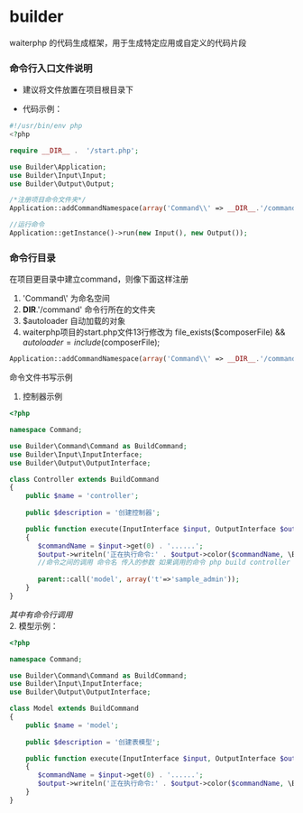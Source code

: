 # builder
waiterphp 的代码生成框架，用于生成特定应用或自定义的代码片段

### 命令行入口文件说明
- 建议将文件放置在项目根目录下

- 代码示例：
```php 
#!/usr/bin/env php
<?php

require __DIR__ .  '/start.php';

use Builder\Application;
use Builder\Input\Input;
use Builder\Output\Output;

/*注册项目命令文件夹*/
Application::addCommandNamespace(array('Command\\' => __DIR__.'/command'), $autoloader);

//运行命令
Application::getInstance()->run(new Input(), new Output());
```
### 命令行目录
在项目更目录中建立command，则像下面这样注册
1. 'Command\\' 为命名空间
2. __DIR__.'/command' 命令行所在的文件夹
3. $autoloader  自动加载的对象
4. waiterphp项目的start.php文件13行修改为 file_exists($composerFile) && $autoloader = include($composerFile);
```php
Application::addCommandNamespace(array('Command\\' => __DIR__.'/command'), $autoloader);
```

命令文件书写示例
1. 控制器示例
```php
<?php

namespace Command;

use Builder\Command\Command as BuildCommand;
use Builder\Input\InputInterface;
use Builder\Output\OutputInterface;

class Controller extends BuildCommand
{
    public $name = 'controller';
    
    public $description = '创建控制器';

    public function execute(InputInterface $input, OutputInterface $output)
    {
       $commandName = $input->get(0) . '......';
       $output->writeln('正在执行命令:' . $output->color($commandName, \Builder\Output\Color::F_GREEN));
       //命令之间的调用 命令名 传入的参数 如果调用的命令 php build controller -t sample_admin 则下面的参数可以省略model会直接从命令行参数取得
       
       parent::call('model', array('t'=>'sample_admin'));
    }
}
```
*其中有命令行调用*   
2. 模型示例：
```php 
<?php

namespace Command;

use Builder\Command\Command as BuildCommand;
use Builder\Input\InputInterface;
use Builder\Output\OutputInterface;

class Model extends BuildCommand
{
    public $name = 'model';
    
    public $description = '创建表模型';

    public function execute(InputInterface $input, OutputInterface $output)
    {
       $commandName = $input->get(0) . '......';
       $output->writeln('正在执行命令:' . $output->color($commandName, \Builder\Output\Color::F_GREEN));
    }
}
```